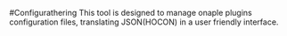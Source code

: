 #Configurathering
This tool is designed to manage onaple plugins configuration files, translating JSON(HOCON) in a user friendly interface.  
  